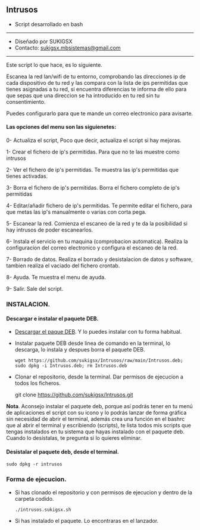## Intrusos

* Script desarrollado en bash

*********************************************

* Diseñado por SUKIGSX
* Contacto: sukigsx.mbsistemas@gmail.com

*********************************************

Este script lo que hace, es lo siguiente.

Escanea la red lan/wifi de tu entorno, comprobando las direcciones ip de cada dispositivo de tu red y las compara con la lista de ips permitidas que tienes asignadas a tu red, si encuentra diferencias te informa de ello para que sepas que una direccion se ha introducido en tu red sin tu consentimiento.

Puedes configurarlo para que te mande un correo electronico para avisarte.

#### Las opciones del menu son las siguienetes:

0- Actualiza el script, Poco que decir, actualiza el script si hay mejoras.

1- Crear el fichero de ip's permitidas. Para que no te las muestre como intrusos

2- Ver el fichero de ip's permitidas. Te muestra las ip's permitidas que tienes activadas.

3-  Borra el fichero de ip's permitidas. Borra el fichero completo de ip's permitidas

4- Editar/añadir fichero de ip's permitidas. Te permite editar el fichero, para que metas las ip's manualmente o varias con corta pega.

5- Escanear la red. Comienza el escaneo de la red y te da la posibilidad si hay intrusos de poder escanearlos.

6- Instala el servicio en tu maquina (comprobacion automatica). Realiza la configuracion del correo electronico y configura el escaneo de la red.

7- Borrado de datos. Realiza el borrado y desistalacion de datos y software, tambien realiza el vaciado del fichero crontab.

8- Ayuda. Te muestra el menu de ayuda.

9- Salir. Sale del script.

### INSTALACION.

#### Descargar e instalar el paquete DEB.

- [Descargar el paque DEB](https://github.com/sukigsx/Intrusos/raw/main/Intrusos.deb). Y lo puedes instalar con tu forma habitual.

- Instalar paquete DEB desde linea de comando en la terminal, lo descarga, lo instala y despues borra el paquete DEB.

      wget https://github.com/sukigsx/Intrusos/raw/main/Intrusos.deb; sudo dpkg -i Intrusos.deb; rm Intrusos.deb

 - Clonar el repositorio, desde la terminal. Dar permisos de ejecucion a todos los ficheros.

      git clone https://github.com/sukigsx/Intrusos.git

**Nota**. Aconsejo instalar el paquete deb, porque así podrás tener en tu menú de aplicaciones el script con su icono y lo podrás lanzar de forma gráfica sin necesidad de abrir el terminal, además crea una función en el bashrc que al abrir el terminal y escribiendo (scripts), te lista todos mis scripts que tengas instalados en tu sistema que hayas instalado con el paquete deb. Cuando lo desístalas, te pregunta si lo quieres eliminar.

#### Desistalar el paquete deb, desde el terminal.

    sudo dpkg -r intrusos

### Forma de ejecucion.

- Si has clonado el repositorio y con permisos de ejecucion y dentro de la carpeta codido.

      ./intrusos.sukigsx.sh

- Si has instalado el paquete. Lo encontraras en el lanzador.
